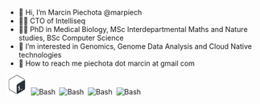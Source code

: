 - 👋 Hi, I’m Marcin Piechota @marpiech
- :man_in_tuxedo: CTO of Intelliseq
- :student: PhD in Medical Biology, MSc Interdepartmental Maths and Nature studies, BSc Computer Science
- :mag_right: I’m interested in Genomics, Genome Data Analysis and Cloud Native technologies
- :envelope_with_arrow: How to reach me piechota dot marcin at gmail com

<div>
  <img src="https://github.com/devicons/devicon/blob/master/icons/bash/bash-plain.svg" title="Bash" alt="Bash" width="40" height="40"/>&nbsp;
  <img src="https://github.com/devicons/devicon/blob/master/icons/bash/docker-plain.svg" title="Bash" alt="Bash" width="40" height="40"/>&nbsp;
  <img src="https://github.com/devicons/devicon/blob/master/icons/bash/kubernetes-plain.svg" title="Bash" alt="Bash" width="40" height="40"/>&nbsp;
  <img src="https://github.com/devicons/devicon/blob/master/icons/bash/python-plain.svg" title="Bash" alt="Bash" width="40" height="40"/>&nbsp;
  <img src="https://github.com/devicons/devicon/blob/master/icons/bash/r-plain.svg" title="Bash" alt="Bash" width="40" height="40"/>&nbsp;
</div>

<!---
marpiech/marpiech is a ✨ special ✨ repository because its `README.md` (this file) appears on your GitHub profile.
You can click the Preview link to take a look at your changes.
--->
